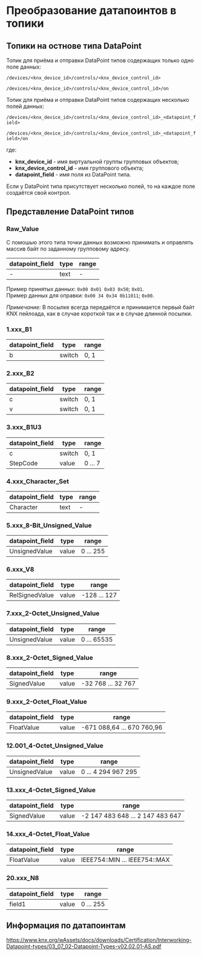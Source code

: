 # Преобразование датапоинтов в топики

## Топики на остнове типа DataPoint

Топик для приёма и отправки DataPoint типов содержащих только одно поле данных:

`/devices/<knx_device_id>/controls/<knx_device_control_id>`

`/devices/<knx_device_id>/controls/<knx_device_control_id>/on`

Топик для приёма и отправки DataPoint типов содержащих несколько полей данных:

`/devices/<knx_device_id>/controls/<knx_device_control_id>_<datapoint_field>`

`/devices/<knx_device_id>/controls/<knx_device_control_id>_<datapoint_field>/on`

где:
* **knx_device_id** - имя виртуальной группы групповых объектов;
* **knx_device_control_id** - имя группового объекта;
* **datapoint_field** - имя поля из DataPoint типа.

Если у DataPoint типа присутствует несколько полей, то на каждое поле создаётся свой контрол. 

## Представление DataPoint типов

### Raw_Value

С помошью этого типа точки данных возможно принимать и оправлять массив байт по заданному групповому адресу. 

| datapoint_field | type | range |
| ---- | ---- | ----|
| - | text | - |

Пример принятых данных:   `0x00 0x01 0x03 0x50`; `0x01`.    
Пример данных для оправки: `0x00 34 0x34 0b11011`; `0x00`.

*Примечание:* В посылке всегда передаётся и принимается первый байт KNX пейлоада, как в случае короткой 
так и в случае длинной посылки.

### 1.xxx_B1

| datapoint_field | type | range |
| ---- | ---- | ----|
| b | switch | 0, 1 |

### 2.xxx_B2

| datapoint_field | type | range |
| ---- | ---- | ----|
| c | switch | 0, 1 |
| v | switch | 0, 1 |

### 3.xxx_B1U3

| datapoint_field | type   | range   |
|-----------------|--------|---------|
| c               | switch | 0, 1    |
| StepCode        | value  | 0 ... 7 |

### 4.xxx_Character_Set

| datapoint_field | type | range |
|-------------|------|---|
| Character | text | - |

### 5.xxx_8-Bit_Unsigned_Value

| datapoint_field | type | range |
| ---- | ---- | ----|
| UnsignedValue | value | 0 ... 255 |

### 6.xxx_V8

| datapoint_field | type | range |
| ---- | ---- | ----|
| RelSignedValue | value | -128 ... 127 |

### 7.xxx_2-Octet_Unsigned_Value

| datapoint_field | type | range |
| ---- | ---- | ----|
| UnsignedValue | value | 0 ... 65535 |

### 8.xxx_2-Octet_Signed_Value

| datapoint_field | type | range              |
|-----------------| ---- |--------------------|
| SignedValue     | value | -32 768 ... 32 767 |

### 9.xxx_2-Octet_Float_Value

| datapoint_field | type | range |
| ---- | ---- | ----|
| FloatValue | value | -671 088,64 ... 670 760,96 |

### 12.001_4-Octet_Unsigned_Value

| datapoint_field | type | range |
| ---- | ---- | ----|
| UnsignedValue | value | 0 ... 4 294 967 295 |

### 13.xxx_4-Octet_Signed_Value

| datapoint_field | type | range                             |
|-----------------| ---- |-----------------------------------|
| SignedValue     | value | -2 147 483 648  ... 2 147 483 647 |

### 14.xxx_4-Octet_Float_Value

| datapoint_field | type | range                         |
| ---- | ---- |-------------------------------|
| FloatValue | value | IEEE754::MIN ... IEEE754::MAX |

### 20.xxx_N8

| datapoint_field | type | range |
|-----------------| ---- | ----|
| field1          | value | 0 ... 255 |

## Информация по датапоинтам
<https://www.knx.org/wAssets/docs/downloads/Certification/Interworking-Datapoint-types/03_07_02-Datapoint-Types-v02.02.01-AS.pdf>